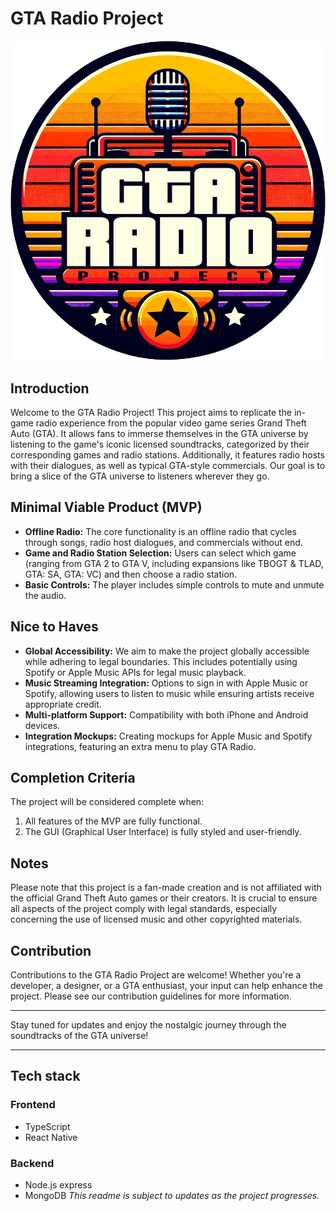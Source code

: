 # GTA Radio Project


![alt text](https://github.com/SebC750/GTARadio/blob/main/GTA_Radio%20copy.png?raw=true)

## Introduction
Welcome to the GTA Radio Project! This project aims to replicate the in-game radio experience from the popular video game series Grand Theft Auto (GTA). It allows fans to immerse themselves in the GTA universe by listening to the game's iconic licensed soundtracks, categorized by their corresponding games and radio stations. Additionally, it features radio hosts with their dialogues, as well as typical GTA-style commercials. Our goal is to bring a slice of the GTA universe to listeners wherever they go.

## Minimal Viable Product (MVP)
- **Offline Radio:** The core functionality is an offline radio that cycles through songs, radio host dialogues, and commercials without end.
- **Game and Radio Station Selection:** Users can select which game (ranging from GTA 2 to GTA V, including expansions like TBOGT & TLAD, GTA: SA, GTA: VC) and then choose a radio station.
- **Basic Controls:** The player includes simple controls to mute and unmute the audio.

## Nice to Haves
- **Global Accessibility:** We aim to make the project globally accessible while adhering to legal boundaries. This includes potentially using Spotify or Apple Music APIs for legal music playback.
- **Music Streaming Integration:** Options to sign in with Apple Music or Spotify, allowing users to listen to music while ensuring artists receive appropriate credit.
- **Multi-platform Support:** Compatibility with both iPhone and Android devices.
- **Integration Mockups:** Creating mockups for Apple Music and Spotify integrations, featuring an extra menu to play GTA Radio.

## Completion Criteria
The project will be considered complete when:
1. All features of the MVP are fully functional.
2. The GUI (Graphical User Interface) is fully styled and user-friendly.

## Notes
Please note that this project is a fan-made creation and is not affiliated with the official Grand Theft Auto games or their creators. It is crucial to ensure all aspects of the project comply with legal standards, especially concerning the use of licensed music and other copyrighted materials.

## Contribution
Contributions to the GTA Radio Project are welcome! Whether you're a developer, a designer, or a GTA enthusiast, your input can help enhance the project. Please see our contribution guidelines for more information.

---

Stay tuned for updates and enjoy the nostalgic journey through the soundtracks of the GTA universe!

---
## Tech stack

### Frontend
- TypeScript
- React Native

### Backend
- Node.js express
- MongoDB
*This readme is subject to updates as the project progresses.*
